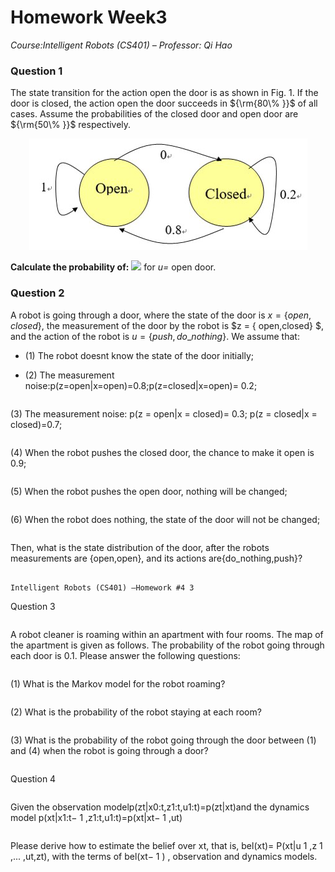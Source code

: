 
# Homework Week3


*Course:Intelligent Robots (CS401) – Professor: Qi Hao*

### Question 1

The state transition for the action open the door is as shown in Fig. 1. If the door is closed, the action open the door succeeds in ${\rm{80\% }}$ of all cases. Assume the probabilities of the closed door and open door are ${\rm{50\% }}$ respectively.

<div align=center>
<img src=image/f1.bmp/>
</div>

**Calculate the probability of:** <img src="https://render.githubusercontent.com/render/math?math=P(open|u)"> for *u=* open door. 

### Question 2

A robot is going through a door, where the state of the door is $x = \{ open,closed\}$, the measurement of the door by the robot is $z = \{ open,closed\} $, and the action of the
robot is $u = \{ push,do\_nothing\}$. We assume that:

* (1) The robot doesnt know the state of the door initially;

* (2) The measurement noise:p(z=open|x=open)=0.8;p(z=closed|x=open)=
0.2;
```
```
(3) The measurement noise: p(z = open|x = closed)= 0.3; p(z = closed|x =
closed)=0.7;
```
```
(4) When the robot pushes the closed door, the chance to make it open is 0.9;
```
```
(5) When the robot pushes the open door, nothing will be changed;
```
```
(6) When the robot does nothing, the state of the door will not be changed;
```
```
Then, what is the state distribution of the door, after the robots measurements are
{open,open}, and its actions are{do_nothing,push}?
```

Intelligent Robots (CS401) –Homework #4 3

```
Question 3
```
```
A robot cleaner is roaming within an apartment with four rooms. The map of the
apartment is given as follows. The probability of the robot going through each door
is 0.1. Please answer the following questions:
```
```
(1) What is the Markov model for the robot roaming?
```
```
(2) What is the probability of the robot staying at each room?
```
```
(3) What is the probability of the robot going through the door between (1) and (4)
when the robot is going through a door?
```
```
Question 4
```
```
Given the observation modelp(zt|x0:t,z1:t,u1:t)=p(zt|xt)and the dynamics model
p(xt|x1:t− 1 ,z1:t,u1:t)=p(xt|xt− 1 ,ut)
```
```
Please derive how to estimate the belief over xt, that is, bel(xt)=
P(xt|u 1 ,z 1 ,... ,ut,zt), with the terms of bel(xt− 1 ) , observation and dynamics
models.
```



